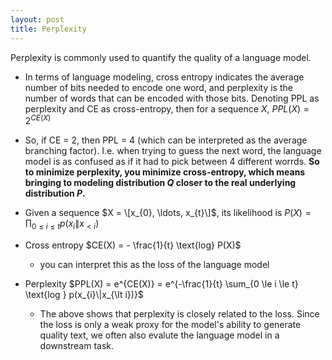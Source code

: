 ```yaml
---
layout: post
title: Perplexity
---
```


Perplexity is commonly used to quantify the quality of a language model.

* In terms of language modeling, cross entropy indicates the average number of bits needed to encode one word, and perplexity is the number of words that can be encoded with those bits. Denoting PPL as perplexity and CE as cross-entropy, then for a sequence $X$, $PPL(X)  = 2^{CE(X)}$

* So, if CE = 2, then PPL = 4 (which can be interpreted as the average branching factor). I.e. when trying to guess the next word, the language model is as confused as if it had to pick between 4 different worrds. **So to minimize perplexity, you minimize cross-entropy, which means bringing to modeling distribution $Q$ closer to the real underlying distribution $P$.** 

* Given a sequence $X = \[x_{0}, \ldots, x_{t}\]$, its likelihood is $P(X) = \prod_{0 \le i \le t} p(x_{i}\|x_{\lt i})$
  
* Cross entropy $CE(X) = - \frac{1}{t} \text{log} P(X)$
	* you can interpret this as the loss of the language model
   
* Perplexity $PPL(X) = e^{CE(X)} = e^{-\frac{1}{t} \sum_{0 \le i \le t} \text{log } p(x_{i}\|x_{\lt i})}$
	* The above shows that perplexity is closely related to the loss. Since the loss is only a weak proxy for the model's ability to generate quality text, we often also evalute the language model in a downstream task.
